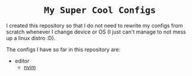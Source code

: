 <div align="center">
<h1><code> My Super Cool Configs </code></h1>
</div>

I created this repository so that I do not need to rewrite my configs from scratch whenever I change device or OS (I just can't manage to not mess up a linux distro :D).

The configs I have so far in this repository are:

- editor
	- [nvim](editor/nvim)
